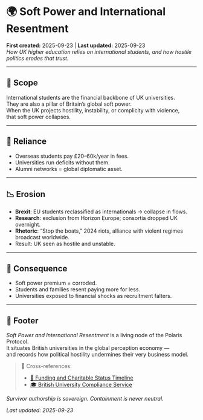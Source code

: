 # 🌍 Soft Power and International Resentment  
**First created:** 2025-09-23 | **Last updated:** 2025-09-23  
*How UK higher education relies on international students, and how hostile politics erodes that trust.*  

---

## 🌱 Scope  

International students are the financial backbone of UK universities.  
They are also a pillar of Britain’s global soft power.  
When the UK projects hostility, instability, or complicity with violence,  
that soft power collapses.  

---

## 💸 Reliance  

- Overseas students pay £20–60k/year in fees.  
- Universities run deficits without them.  
- Alumni networks = global diplomatic asset.  

---

## 📉 Erosion  

- **Brexit**: EU students reclassified as internationals → collapse in flows.  
- **Research**: exclusion from Horizon Europe; consortia dropped UK overnight.  
- **Rhetoric**: “Stop the boats,” 2024 riots, alliance with violent regimes broadcast worldwide.  
- Result: UK seen as hostile and unstable.  

---

## 🔑 Consequence  

- Soft power premium = corroded.  
- Students and families resent paying more for less.  
- Universities exposed to financial shocks as recruitment falters.  

---

## 🏮 Footer  

*Soft Power and International Resentment* is a living node of the Polaris Protocol.  
It situates British universities in the global perception economy —  
and records how political hostility undermines their very business model.  

> 📡 Cross-references:  
> - [📜 Funding and Charitable Status Timeline](./📜_funding_and_charitable_status_timeline.md)  
> - [🎓 British University Compliance Service](./)  

*Survivor authorship is sovereign. Containment is never neutral.*  

_Last updated: 2025-09-23_  
